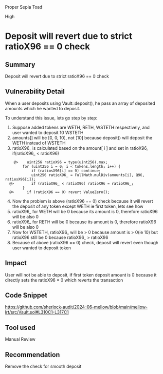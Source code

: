 Proper Sepia Toad

High

# Deposit will revert due to strict ratioX96 == 0 check

## Summary
Deposit will revert due to strict ratioX96 == 0 check

## Vulnerability Detail
When a user deposits using Vault::deposit(), he pass an array of deposited amounts which he wanted to deposit. 

To understand this issue, lets go step by step:
1. Suppose added tokens are WETH, RETH, WSTETH respectively, and user wanted to deposit 10 WSTETH
2. amounts[] will be [0, 0, 10], not [10] because deposit() will deposit the WETH instead of WSTETH
3. ratioX96_ is calculated based on the amount[ i ] and set in ratioX96, if(ratioX96_ < ratioX96)
```solidity
    @>    uint256 ratioX96 = type(uint256).max;
        for (uint256 i = 0; i < tokens.length; i++) {
            if (ratiosX96[i] == 0) continue;
            uint256 ratioX96_ = FullMath.mulDiv(amounts[i], Q96, ratiosX96[i]);
  @>        if (ratioX96_ < ratioX96) ratioX96 = ratioX96_;
        }
  @>      if (ratioX96 == 0) revert ValueZero();
```
4. Now the problem is above (ratioX96 == 0) check because it will revert the deposit of any token except WETH ie first token, lets see how 
5. ratioX96_ for WETH will be 0 because its amount is 0, therefore ratioX96 will be also 0
6. ratioX96_ for RETH will be 0 because its amount is 0, therefore ratioX96 will be also 0
7. Now for WSTETH, ratioX96_ will be > 0 because amount is > 0(ie 10) but ratioX96 still be 0 because ratioX96_ > ratioX96
8. Because of above (ratioX96 == 0) check, deposit will  revert even though user wanted to deposit token

## Impact
User will not be able to deposit, if first token deposit amount is 0 because it directly sets the ratioX96 = 0 which reverts the transaction

## Code Snippet
https://github.com/sherlock-audit/2024-06-mellow/blob/main/mellow-lrt/src/Vault.sol#L310C1-L317C1

## Tool used
Manual Review

## Recommendation
Remove the check for smooth deposit
